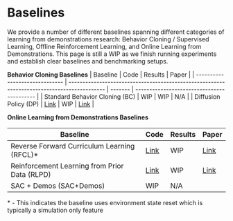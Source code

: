 # Baselines

We provide a number of different baselines spanning different categories of learning from demonstrations research: Behavior Cloning / Supervised Learning, Offline Reinforcement Learning, and Online Learning from Demonstrations. This page is still a WIP as we finish running experiments and establish clear baselines and benchmarking setups.

<!-- As part of these baselines we establish a few standard learning from demonstration benchmarks that cover a wide range of difficulty (easy to solve for verification but not saturated) and diversity in types of demonstrations (human collected, motion planning collected, neural net policy generated) -->

**Behavior Cloning Baselines**
| Baseline                       | Code                                                                                        | Results | Paper                                      |
| ------------------------------ | ------------------------------------------------------------------------------------------- | ------- | ------------------------------------------ |
| Standard Behavior Cloning (BC) | WIP                                                                                         | WIP     | N/A                                        |
| Diffusion Policy (DP)          | [Link](https://github.com/haosulab/ManiSkill/blob/main/examples/baselines/diffusion_policy) | WIP     | [Link](https://arxiv.org/abs/2303.04137v4) |


**Online Learning from Demonstrations Baselines**

| Baseline                                      | Code                                                                            | Results | Paper                                    |
| --------------------------------------------- | ------------------------------------------------------------------------------- | ------- | ---------------------------------------- |
| Reverse Forward Curriculum Learning (RFCL)*   | [Link](https://github.com/haosulab/ManiSkill/blob/main/examples/baselines/rfcl) | WIP     | [Link](https://arxiv.org/abs/2405.03379) |
| Reinforcement Learning from Prior Data (RLPD) | [Link](https://github.com/haosulab/ManiSkill/blob/main/examples/baselines/rlpd) | WIP     | [Link](https://arxiv.org/abs/2302.02948) |
| SAC + Demos (SAC+Demos)                       | WIP                                                                             | N/A     |                                          |


\* - This indicates the baseline uses environment state reset which is typically a simulation only feature 